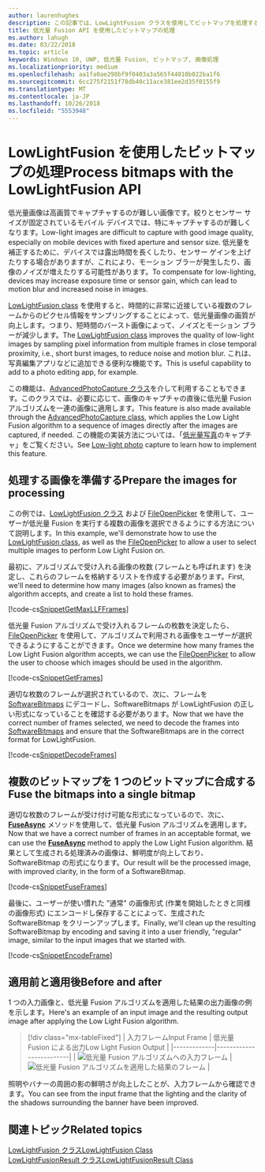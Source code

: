 ```yaml
---
author: laurenhughes
description: この記事では、LowLightFusion クラスを使用してビットマップを処理する方法について説明します。
title: 低光量 Fusion API を使用したビットマップの処理
ms.author: lahugh
ms.date: 03/22/2018
ms.topic: article
keywords: Windows 10, UWP, 低光量 Fusion, ビットマップ, 画像処理
ms.localizationpriority: medium
ms.openlocfilehash: aa1fa0ae298bf9f0403a3a565f44010b022ba1f6
ms.sourcegitcommit: 6cc275f2151f78db40c11ace381ee2d35f0155f9
ms.translationtype: MT
ms.contentlocale: ja-JP
ms.lasthandoff: 10/26/2018
ms.locfileid: "5553948"
---
```

# <a name="process-bitmaps-with-the-lowlightfusion-api"></a><span data-ttu-id="b4527-104">LowLightFusion を使用したビットマップの処理</span><span class="sxs-lookup"><span data-stu-id="b4527-104">Process bitmaps with the LowLightFusion API</span></span>

<span data-ttu-id="b4527-105">低光量画像は高画質でキャプチャするのが難しい画像です。絞りとセンサー サイズが固定されているモバイル デバイスでは、特にキャプチャするのが難しくなります。</span><span class="sxs-lookup"><span data-stu-id="b4527-105">Low-light images are difficult to capture with good image quality, especially on mobile devices with fixed aperture and sensor size.</span></span> <span data-ttu-id="b4527-106">低光量を補正するために、デバイスでは露出時間を長くしたり、センサー ゲインを上げたりする場合がありますが、これにより、モーション ブラーが発生したり、画像のノイズが増えたりする可能性があります。</span><span class="sxs-lookup"><span data-stu-id="b4527-106">To compensate for low-lighting, devices may increase exposure time or sensor gain, which can lead to motion blur and increased noise in images.</span></span> 

<span data-ttu-id="b4527-107">[LowLightFusion class](https://docs.microsoft.com/uwp/api/windows.media.core.lowlightfusion) を使用すると、時間的に非常に近接している複数のフレームからのピクセル情報をサンプリングすることによって、低光量画像の画質が向上します。つまり、短時間のバースト画像によって、ノイズとモーション ブラーが減少します。</span><span class="sxs-lookup"><span data-stu-id="b4527-107">The [LowLightFusion class](https://docs.microsoft.com/uwp/api/windows.media.core.lowlightfusion) improves the quality of low-light images by sampling pixel information from multiple frames in close temporal proximity, i.e., short burst images, to reduce noise and motion blur.</span></span> <span data-ttu-id="b4527-108">これは、写真編集アプリなどに追加できる便利な機能です。</span><span class="sxs-lookup"><span data-stu-id="b4527-108">This is useful capability to add to a photo editing app, for example.</span></span>

<span data-ttu-id="b4527-109">この機能は、[AdvancedPhotoCapture クラス](https://docs.microsoft.com/uwp/api/Windows.Media.Capture.AdvancedPhotoCapture)を介して利用することもできます。このクラスでは、必要に応じて、画像のキャプチャの直後に低光量 Fusion アルゴリズムを一連の画像に適用します。</span><span class="sxs-lookup"><span data-stu-id="b4527-109">This feature is also made available through the [AdvancedPhotoCapture class](https://docs.microsoft.com/uwp/api/Windows.Media.Capture.AdvancedPhotoCapture), which applies the Low Light Fusion algorithm to a sequence of images directly after the images are captured, if needed.</span></span> <span data-ttu-id="b4527-110">この機能の実装方法については、「[低光量写真](https://docs.microsoft.com/windows/uwp/audio-video-camera/high-dynamic-range-hdr-photo-capture#low-light-photo-capture)のキャプチャ」をご覧ください。</span><span class="sxs-lookup"><span data-stu-id="b4527-110">See [Low-light photo](https://docs.microsoft.com/windows/uwp/audio-video-camera/high-dynamic-range-hdr-photo-capture#low-light-photo-capture) capture to learn how to implement this feature.</span></span>

## <a name="prepare-the-images-for-processing"></a><span data-ttu-id="b4527-111">処理する画像を準備する</span><span class="sxs-lookup"><span data-stu-id="b4527-111">Prepare the images for processing</span></span>

<span data-ttu-id="b4527-112">この例では、[LowLightFusion クラス](https://docs.microsoft.com/uwp/api/windows.media.core.lowlightfusion) および [FileOpenPicker](https://docs.microsoft.com/uwp/api/Windows.Storage.Pickers.FileOpenPicker) を使用して、ユーザーが低光量 Fusion を実行する複数の画像を選択できるようにする方法について説明します。</span><span class="sxs-lookup"><span data-stu-id="b4527-112">In this example, we'll demonstrate how to use the [LowLightFusion class](https://docs.microsoft.com/uwp/api/windows.media.core.lowlightfusion), as well as the [FileOpenPicker](https://docs.microsoft.com/uwp/api/Windows.Storage.Pickers.FileOpenPicker) to allow a user to select multiple images to perform Low Light Fusion on.</span></span>

<span data-ttu-id="b4527-113">最初に、アルゴリズムで受け入れる画像の枚数 (フレームとも呼ばれます) を決定し、これらのフレームを格納するリストを作成する必要があります。</span><span class="sxs-lookup"><span data-stu-id="b4527-113">First, we'll need to determine how many images (also known as frames) the algorithm accepts, and create a list to hold these frames.</span></span>

[!code-cs[SnippetGetMaxLLFFrames](./code/LowLightFusionSample/cs/MainPage.xaml.cs#SnippetGetMaxLLFFrames)]

<span data-ttu-id="b4527-114">低光量 Fusion アルゴリズムで受け入れるフレームの枚数を決定したら、[FileOpenPicker](https://docs.microsoft.com/uwp/api/Windows.Storage.Pickers.FileOpenPicker) を使用して、アルゴリズムで利用される画像をユーザーが選択できるようにすることができます。</span><span class="sxs-lookup"><span data-stu-id="b4527-114">Once we determine how many frames the Low Light Fusion algorithm accepts, we can use the [FileOpenPicker](https://docs.microsoft.com/uwp/api/Windows.Storage.Pickers.FileOpenPicker) to allow the user to choose which images should be used in the algorithm.</span></span>

[!code-cs[SnippetGetFrames](./code/LowLightFusionSample/cs/MainPage.xaml.cs#SnippetGetFrames)]

<span data-ttu-id="b4527-115">適切な枚数のフレームが選択されているので、次に、フレームを [SoftwareBitmaps](https://docs.microsoft.com/uwp/api/Windows.Graphics.Imaging.SoftwareBitmap) にデコードし、SoftwareBitmaps が LowLightFusion の正しい形式になっていることを確認する必要があります。</span><span class="sxs-lookup"><span data-stu-id="b4527-115">Now that we have the correct number of frames selected, we need to decode the frames into [SoftwareBitmaps](https://docs.microsoft.com/uwp/api/Windows.Graphics.Imaging.SoftwareBitmap) and ensure that the SoftwareBitmaps are in the correct format for LowLightFusion.</span></span>

[!code-cs[SnippetDecodeFrames](./code/LowLightFusionSample/cs/MainPage.xaml.cs#SnippetDecodeFrames)]


## <a name="fuse-the-bitmaps-into-a-single-bitmap"></a><span data-ttu-id="b4527-116">複数のビットマップを 1 つのビットマップに合成する</span><span class="sxs-lookup"><span data-stu-id="b4527-116">Fuse the bitmaps into a single bitmap</span></span>

<span data-ttu-id="b4527-117">適切な枚数のフレームが受け付け可能な形式になっているので、次に、**[FuseAsync](https://docs.microsoft.com/uwp/api/windows.media.core.lowlightfusion.fuseasync)** メソッドを使用して、低光量 Fusion アルゴリズムを適用します。</span><span class="sxs-lookup"><span data-stu-id="b4527-117">Now that we have a correct number of frames in an acceptable format, we can use the **[FuseAsync](https://docs.microsoft.com/uwp/api/windows.media.core.lowlightfusion.fuseasync)** method to apply the Low Light Fusion algorithm.</span></span> <span data-ttu-id="b4527-118">結果として生成される処理済みの画像は、鮮明度が向上しており、SoftwareBitmap の形式になります。</span><span class="sxs-lookup"><span data-stu-id="b4527-118">Our result will be the processed image, with improved clarity, in the form of a SoftwareBitmap.</span></span> 

[!code-cs[SnippetFuseFrames](./code/LowLightFusionSample/cs/MainPage.xaml.cs#SnippetFuseFrames)]

<span data-ttu-id="b4527-119">最後に、ユーザーが使い慣れた "通常" の画像形式 (作業を開始したときと同様の画像形式) にエンコードし保存することによって、生成された SoftwareBitmap をクリーンアップします。</span><span class="sxs-lookup"><span data-stu-id="b4527-119">Finally, we'll clean up the resulting SoftwareBitmap by encoding and saving it into a user friendly, "regular" image, similar to the input images that we started with.</span></span>

[!code-cs[SnippetEncodeFrame](./code/LowLightFusionSample/cs/MainPage.xaml.cs#SnippetEncodeFrame)]


## <a name="before-and-after"></a><span data-ttu-id="b4527-120">適用前と適用後</span><span class="sxs-lookup"><span data-stu-id="b4527-120">Before and after</span></span>

<span data-ttu-id="b4527-121">1 つの入力画像と、低光量 Fusion アルゴリズムを適用した結果の出力画像の例を示します。</span><span class="sxs-lookup"><span data-stu-id="b4527-121">Here's an example of an input image and the resulting output image after applying the Low Light Fusion algorithm.</span></span>

> [!div class="mx-tableFixed"] 
| <span data-ttu-id="b4527-122">入力フレーム</span><span class="sxs-lookup"><span data-stu-id="b4527-122">Input Frame</span></span> | <span data-ttu-id="b4527-123">低光量 Fusion による出力</span><span class="sxs-lookup"><span data-stu-id="b4527-123">Low Light Fusion Output</span></span> | 
|-------------|-------------------------|
| ![低光量 Fusion アルゴリズムへの入力フレーム](./images/LLF-Input.png) | ![低光量 Fusion アルゴリズムを適用した結果のフレーム](./images/LLF-Output.png) |

<span data-ttu-id="b4527-126">照明やバナーの周囲の影の鮮明さが向上したことが、入力フレームから確認できます。</span><span class="sxs-lookup"><span data-stu-id="b4527-126">You can see from the input frame that the lighting and the clarity of the shadows surrounding the banner have been improved.</span></span>

## <a name="related-topics"></a><span data-ttu-id="b4527-127">関連トピック</span><span class="sxs-lookup"><span data-stu-id="b4527-127">Related topics</span></span> 
[<span data-ttu-id="b4527-128">LowLightFusion クラス</span><span class="sxs-lookup"><span data-stu-id="b4527-128">LowLightFusion Class</span></span>](https://docs.microsoft.com/uwp/api/windows.media.core.lowlightfusion)  
[<span data-ttu-id="b4527-129">LowLightFusionResult クラス</span><span class="sxs-lookup"><span data-stu-id="b4527-129">LowLightFusionResult Class</span></span>](https://docs.microsoft.com/uwp/api/windows.media.core.lowlightfusionresult)